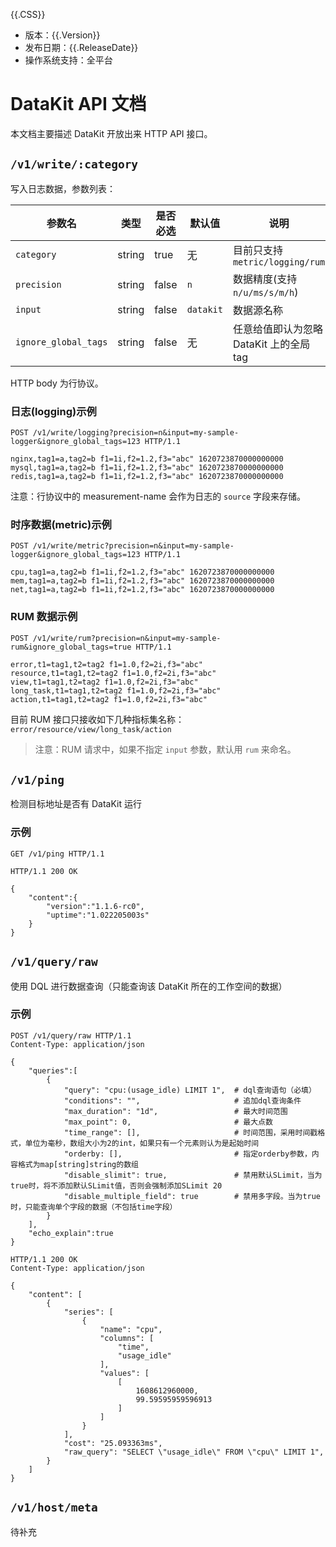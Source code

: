 {{.CSS}}

- 版本：{{.Version}}
- 发布日期：{{.ReleaseDate}}
- 操作系统支持：全平台

# DataKit API 文档

本文档主要描述 DataKit 开放出来 HTTP API 接口。

## `/v1/write/:category`


写入日志数据，参数列表：

| 参数名               | 类型   | 是否必选 | 默认值    | 说明                                    |
| -----                | ----   | -------  | ----      | -----                                   |
| `category`           | string | true     | 无        | 目前只支持 `metric/logging/rum`         |
| `precision`          | string | false    | `n`       | 数据精度(支持 `n/u/ms/s/m/h`)           |
| `input`              | string | false    | `datakit` | 数据源名称                              |
| `ignore_global_tags` | string | false    | 无        | 任意给值即认为忽略 DataKit 上的全局 tag |

HTTP body 为行协议。

### 日志(logging)示例

```http
POST /v1/write/logging?precision=n&input=my-sample-logger&ignore_global_tags=123 HTTP/1.1

nginx,tag1=a,tag2=b f1=1i,f2=1.2,f3="abc" 1620723870000000000
mysql,tag1=a,tag2=b f1=1i,f2=1.2,f3="abc" 1620723870000000000
redis,tag1=a,tag2=b f1=1i,f2=1.2,f3="abc" 1620723870000000000
```

注意：行协议中的 measurement-name 会作为日志的 `source` 字段来存储。

### 时序数据(metric)示例

```http
POST /v1/write/metric?precision=n&input=my-sample-logger&ignore_global_tags=123 HTTP/1.1

cpu,tag1=a,tag2=b f1=1i,f2=1.2,f3="abc" 1620723870000000000
mem,tag1=a,tag2=b f1=1i,f2=1.2,f3="abc" 1620723870000000000
net,tag1=a,tag2=b f1=1i,f2=1.2,f3="abc" 1620723870000000000
```

### RUM 数据示例

```http
POST /v1/write/rum?precision=n&input=my-sample-rum&ignore_global_tags=true HTTP/1.1

error,t1=tag1,t2=tag2 f1=1.0,f2=2i,f3="abc"
resource,t1=tag1,t2=tag2 f1=1.0,f2=2i,f3="abc"
view,t1=tag1,t2=tag2 f1=1.0,f2=2i,f3="abc"
long_task,t1=tag1,t2=tag2 f1=1.0,f2=2i,f3="abc"
action,t1=tag1,t2=tag2 f1=1.0,f2=2i,f3="abc"
```

目前 RUM 接口只接收如下几种指标集名称：`error/resource/view/long_task/action`

> 注意：RUM 请求中，如果不指定 `input` 参数，默认用 `rum` 来命名。

## `/v1/ping`

检测目标地址是否有 DataKit 运行

### 示例

```http
GET /v1/ping HTTP/1.1

HTTP/1.1 200 OK

{
	"content":{
		"version":"1.1.6-rc0",
		"uptime":"1.022205003s"
	}
}
```

## `/v1/query/raw`

使用 DQL 进行数据查询（只能查询该 DataKit 所在的工作空间的数据）

### 示例

```
POST /v1/query/raw HTTP/1.1
Content-Type: application/json

{
    "queries":[
        {
            "query": "cpu:(usage_idle) LIMIT 1",  # dql查询语句（必填）
            "conditions": "",                     # 追加dql查询条件
            "max_duration": "1d",                 # 最大时间范围
            "max_point": 0,                       # 最大点数
            "time_range": [],                     # 时间范围，采用时间戳格式，单位为毫秒，数组大小为2的int，如果只有一个元素则认为是起始时间
            "orderby: [],                         # 指定orderby参数，内容格式为map[string]string的数组
            "disable_slimit": true,               # 禁用默认SLimit，当为true时，将不添加默认SLimit值，否则会强制添加SLimit 20
            "disable_multiple_field": true        # 禁用多字段。当为true时，只能查询单个字段的数据（不包括time字段）
        }
    ],
    "echo_explain":true
}

HTTP/1.1 200 OK
Content-Type: application/json

{
    "content": [
        {
            "series": [
                {
                    "name": "cpu",
                    "columns": [
                        "time",
                        "usage_idle"
                    ],
                    "values": [
                        [
                            1608612960000,
                            99.59595959596913
                        ]
                    ]
                }
            ],
            "cost": "25.093363ms",
            "raw_query": "SELECT \"usage_idle\" FROM \"cpu\" LIMIT 1",
        }
    ]
}
```

## `/v1/host/meta`

待补充
